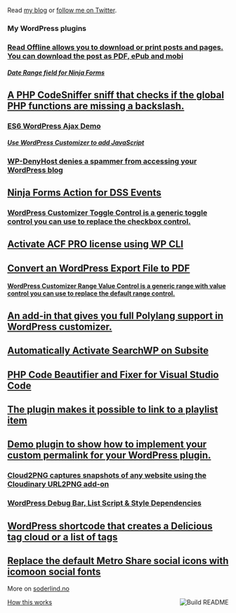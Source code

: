  Read [my blog](https://soderlind.no/) or [follow me on Twitter](https://twitter.com/soderlind).



### My WordPress plugins
<!-- plugins starts -->
<h3 class='pl-mi2'><a  href=https://github.com/soderlind/read-offline>Read Offline allows you to download or print posts and pages. You can download the post as PDF, ePub and mobi</a></h3> 
<h5 class='pl-mi2'><a  href=https://github.com/soderlind/date-range-ninja-forms>Date Range field for Ninja Forms</a></h5> 
<h2 class='pl-mi2'><a  href=https://github.com/soderlind/coding-standard>A PHP CodeSniffer sniff that checks if the global PHP functions are missing a backslash.</a></h2> 
<h3 class='pl-mi2'><a  href=https://github.com/soderlind/es6-wp-ajax-demo>ES6 WordPress Ajax Demo</a></h3> 
<h5 class='pl-mi2'><a  href=https://github.com/soderlind/additional-javascript>Use WordPress Customizer to add JavaScript</a></h5> 
<h3 class='pl-mi2'><a  href=https://github.com/soderlind/wp-denyhost>WP-DenyHost denies a spammer from accessing your WordPress blog</a></h3> 
<h2 class='pl-mi2'><a  href=https://github.com/soderlind/ninja-forms-dss-event-action>Ninja Forms Action for DSS Events</a></h2> 
<h3 class='pl-mi2'><a  href=https://github.com/soderlind/class-customizer-toggle-control>WordPress Customizer Toggle Control is a generic toggle control you can use to replace the checkbox control.</a></h3> 
<h2 class='pl-mi2'><a  href=https://github.com/soderlind/wp-cli-acfpro-activate>Activate ACF PRO license using WP CLI</a></h2> 
<h2 class='pl-mi2'><a  href=https://github.com/soderlind/wxr2pdf>Convert an WordPress Export File to PDF</a></h2> 
<h4 class='pl-mi2'><a  href=https://github.com/soderlind/class-customizer-range-value-control>WordPress Customizer Range Value Control is a generic range with value control you can use to replace the default range control.</a></h4> 
<h2 class='pl-mi2'><a  href=https://github.com/soderlind/customizer-polylang>An add-in that gives you full Polylang support in WordPress customizer.</a></h2> 
<h2 class='pl-mi2'><a  href=https://github.com/soderlind/ms-searchwp-subsite-activate>Automatically Activate SearchWP on Subsite</a></h2> 
<h2 class='pl-mi2'><a  href=https://github.com/soderlind/vscode-phpcbf>PHP Code Beautifier and Fixer for Visual Studio Code</a></h2> 
<h2 class='pl-mi2'><a  href=https://github.com/soderlind/wp-link-to-playlist-item>The plugin makes it possible to link to a playlist item </a></h2> 
<h2 class='pl-mi2'><a  href=https://github.com/soderlind/my-permalink-demo>Demo plugin to show how to implement your custom permalink for your WordPress plugin.</a></h2> 
<h3 class='pl-mi2'><a  href=https://github.com/soderlind/cloud2png>Cloud2PNG captures snapshots of any website using the Cloudinary URL2PNG add-on</a></h3> 
<h3 class='pl-mi2'><a  href=https://github.com/soderlind/debug-bar-list-dependencies>WordPress Debug Bar, List Script & Style Dependencies</a></h3> 
<h2 class='pl-mi2'><a  href=https://github.com/soderlind/delicious-tagroll-shortcode>WordPress shortcode that creates a Delicious tag cloud or a list of tags</a></h2> 
<h2 class='pl-mi2'><a  href=https://github.com/soderlind/metro-share-social-fonts>Replace the default Metro Share social icons with icomoon social fonts</a></h2> 
<!-- plugins ends -->

More on [soderlind.no](https://soderlind.no/)


<a href="https://github.com/soderlind/soderlind/actions"><img src="https://github.com/soderlind/soderlind/workflows/Build%20README/badge.svg" align="right" alt="Build README"></a>
<a href="https://simonwillison.net/2020/Jul/10/self-updating-profile-readme/">How this works</a>
